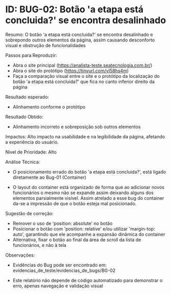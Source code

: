 
# ID: BUG-02: Botão 'a etapa está concluida?' se encontra desalinhado

Resumo:
O botão 'a etapa está concluida?' se encontra desalinhado e sobrepondo outros elementos da página, assim causando desconforto visual e obstrução de funcionalidades

Passos para Reproduzir:
- Abra o site principal (https://analista-teste.seatecnologia.com.br/)
- Abra o site do protótipo (https://tinyurl.com/yl58hs4m)
- Faça a comparação visual entre o site e o protótipo da localização do botão 'a etapa está concluida?' que fica no canto inferior direito da página

Resultado esperado: 
- Alinhamento conforme o protótipo

Resultado Obtido: 
- Alinhamento incorreto e sobreposição sob outros elementos

Impactos: Alto impacto na usabilidade e na legibilidade da página, afetando a experiência do usuário.

Nível de Prioridade: Alto

Análise Técnica:
- O posicionamento errado do botão 'a etapa está concluida?', está ligado diretamente ao Bug-01 (Container)

- O layout do container está organizado de forma que ao adicionar novos funcionários o mesmo não se expande assim deixando alguns dos elementos parsialmente visível. Assim atrelado a esse bug do container da-se a impressão de que o botão esteja mal posicionado.

Sugestão de correção:
- Remover o uso de 'position: absolute' no botão
- Posicionar o botão com 'position: relative' e/ou utilizar 'margin-top: auto', garantindo que ele acompanhe a expansão dinâmica do container
- Alternativa, fixar o botão ao final da área de scroll da lista de funcionários, e não à tela

Observações:
- Evidências do Bug pode ser encontrado em: evidencias_de_teste/evidencias_de_bugs/BG-02

- Este relatório não depende de código automatizado para demonstrar o erro, apenas navegação e validação visual
